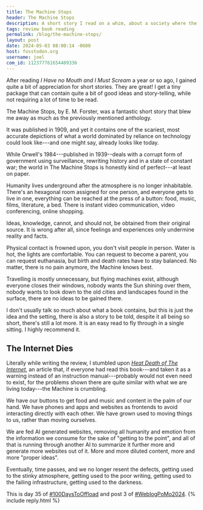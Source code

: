 ```yaml
---
title: The Machine Stops
header: The Machine Stops
description: A short story I read on a whim, about a society where the Machine provides for all of Humanity's needs. Sounds familiar?
tags: review book reading
permalink: /blog/the-machine-stops/
layout: post
date: 2024-05-03 08:00:14 -0600
host: fosstodon.org
username: joel
com_id: 112377761654409336
---
```


After reading _I Have no Mouth and I Must Scream_ a year or so ago, I gained quite a bit of appreciation for short stories. They are great! I get a tiny package that can contain quite a bit of good ideas and story-telling, while not requiring a lot of time to be read.

The Machine Stops, by E. M. Forster, was a fantastic short story that blew me away as much as the previously mentioned anthology.

It was published in 1909, and yet it contains one of the scariest, most accurate depictions of what a world dominated by reliance on technology could look like---and one might say, already looks like today.

While Orwell's 1984---published in 1939--deals with a corrupt form of government using surveillance, rewriting history and in a state of constant war; the world in The Machine Stops is honestly kind of perfect---at least on paper.

Humanity lives underground after the atmosphere is no longer inhabitable. There's an hexagonal room assigned for one person, and everyone gets to live in one, everything can be reached at the press of a button: food, music, films, literature, a bed. There is instant video communication, video conferencing, online shopping.

Ideas, knowledge, cannot, and should not, be obtained from their original source. It is wrong after all, since feelings and experiences only undermine reality and facts.

Physical contact is frowned upon, you don't visit people in person. Water is hot, the lights are comfortable. You can request to become a parent, you can request euthanasia, but birth and death rates have to stay balanced. No matter, there is no pain anymore, the Machine knows best.

Travelling is mostly unnecessary, but flying machines exist, although everyone closes their windows, nobody wants the Sun shining over them, nobody wants to look down to the old cities and landscapes found in the surface, there are no ideas to be gained there.

I don't usually talk so much about what a book contains, but this is just the idea and the setting, there is also a story to be told, despite it all being so short, there's still a lot more. It is an easy read to fly through in a single sitting. I highly recommend it.


## The Internet Dies

Literally while writing the review, I stumbled upon _[Heat Death of The Internet](https://www.takahe.org.nz/heat-death-of-the-internet)_, an article that, if everyone had read this book---and taken it as a warning instead of an instruction manual---probably would not even need to exist, for the problems shown there are quite similar with what we are living today---the Machine is crumbling.

We have our buttons to get food and music and content in the palm of our hand. We have phones and apps and websites as frontends to avoid interacting directly with each other. We have grown used to moving things to us, rather than moving ourselves.

We are fed AI generated websites, removing all humanity and emotion from the information we consume for the sake of "getting to the point", and all of that is running through another AI to summarize it further more and generate more websites out of it. More and more diluted content, more and more "proper ideas".

Eventually, time passes, and we no longer resent the defects, getting used to the stinky atmosphere, getting used to the poor writing, getting used to the failing infrastructure, getting used to the darkness.

This is day 35 of [#100DaysToOffload](https://100daystooffload.com) and post 3 of [#WeblogPoMo2024](https://weblog.anniegreens.lol/weblog-posting-month-2024).
{% include reply.html %}
